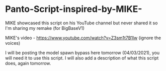 # Panto-Script-inspired-by-MIKE-
MIKE showcased this script on his YouTube channel but never shared it so I'm sharing my remake (for BigBaseV1)

MIKE's video - https://www.youtube.com/watch?v=Z3sm1t7B1lw (ignore the voices)

I will be posting the model spawn bypass here tomorrow (04/03/2021), you will need it to use this script.
I will also add a description of what this script does, again tomorrow.
